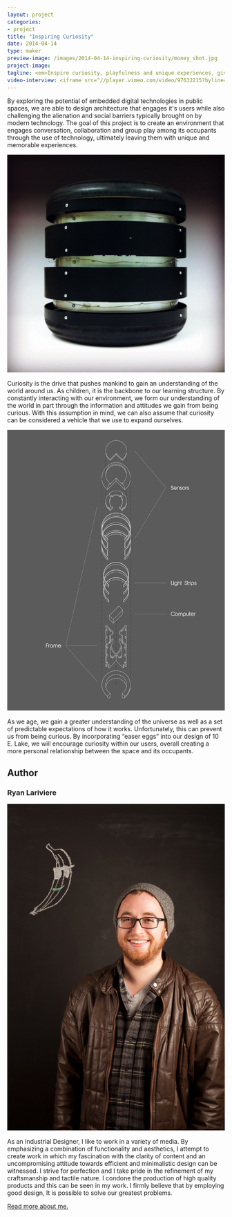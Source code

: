 ```yaml
---
layout: project
categories: 
- project
title: "Inspiring Curiosity"
date: 2014-04-14
type: maker
preview-image: /images/2014-04-14-inspiring-curiosity/money_shot.jpg
project-image:
tagline: <em>Inspire curiosity, playfulness and unique experiences, giving visitors a more intimate relationship with public spaces.</em>
video-interview: <iframe src="//player.vimeo.com/video/97632215?byline=0&amp;portrait=0" width="560" height="420" frameborder="0" webkitallowfullscreen mozallowfullscreen allowfullscreen></iframe>
---
```


<p class="col-md-8 col-md-offset-2"> By exploring the potential of embedded digital technologies in public spaces, we are able to design architecture that engages it's users while also challenging the alienation and social barriers typically brought on by modern technology. The goal of this project is to create an environment that engages conversation, collaboration and group play among its occupants through the use of technology, ultimately leaving them with unique and memorable experiences. 
  </p>

<p class="col-md-10 col-md-offset-1"><img class="img-responsive img-thumbnail" src="/images/2014-04-14-inspiring-curiosity/seat.jpg" alt="Stool"/></p>

<p class="col-md-8 col-md-offset-2"> Curiosity is the drive that pushes mankind to gain an understanding of the world around us. As children, it is the backbone to our learning structure. By constantly interacting with our environment, we form our understanding of the world in part through the information and attitudes we gain from being curious. With this assumption in mind, we can also assume that curiosity can be considered a vehicle that we use to expand ourselves.</p>

<p class="col-md-8 col-md-offset-2"><img class="img-responsive img-thumbnail" src="/images/2014-04-14-inspiring-curiosity/final_axo.jpg" alt="Final Axo"/></p>

 <p class="col-md-8 col-md-offset-2"> As we age, we gain a greater understanding of the universe as well as a set of predictable expectations of how it works. Unfortunately, this can prevent us from being curious. By incorporating “easer eggs” into our design of 10 E. Lake, we will encourage curiosity within our users, overall creating a more personal relationship between the space and its occupants.</p>

<h2 class="col-md-10 col-md-offset-2">Author</h2>
	
<h3 class="col-md-10 col-md-offset-2">Ryan Lariviere</h3>

<p  class="col-md-2 pull-right"><img class="img-responsive img-rounded img-author" src="/images/2014-04-14-inspiring-curiosity/ryan.jpg" alt="Ryan"/></p>

<p class="col-md-7 col-md-offset-2">
As an Industrial Designer, I like to work in a variety of media. By emphasizing a combination of functionality and aesthetics, I attempt to create work in which my fascination with the clarity of content and an uncompromising attitude towards efficient and minimalistic design can be witnessed. I strive for perfection and I take pride in the refinement of my craftsmanship and tactile nature. I condone the production of high quality products and this can be seen in my work. I firmly believe that by employing good design, It is possible to solve our greatest problems. </p>

<p class="class-md-12 col-md-offset-7 icon-file-text">
	<a href='/docs/RL_saic.pdf' target="_blank">Read more about me.</a>
</p>


